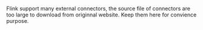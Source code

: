 Flink support many external connectors, the source file of connectors are too large to download from originnal website.
Keep them here for convience purpose.
